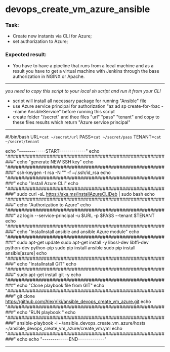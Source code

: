 # devops_create_vm_azure_ansible

### Task:
- Create new instants via CLI for Azure;
- set authorization to Azure;

### Expected result:
- You have to have a pipeline that runs from a local machine and as a result you have to get a virtual machine with Jenkins through the base authorization in NGINX or Apache.

---------------------------------------------------------------------------------------------------

*you need to copy this script to your local sh script and run it from your CLI*
- script will install all necessary package for running "Ansible" file
- use Azure service principal for authorization "az ad sp create-for-rbac --name AnsibleService" before running this script
- create folder "/secret" and thee files "url" "pass" "tenant" and copy to these files results which return "Azure service principal"

---------------------------------------------------------------------------------------------------

#!/bin/bash
URL=`cat ~/secret/url`
PASS=`cat ~/secret/pass`
TENANT=`cat ~/secret/tenant`

echo "-------------START-------------"
echo "###########################################################"
echo "generate NEW SSH key"
echo "###########################################################"
ssh-keygen -t rsa -N "" -f ~/.ssh/id_rsa
echo "###########################################################"
echo "Install Azure CLI"
echo "###########################################################"
sudo curl -sL https://aka.ms/InstallAzureCLIDeb | sudo bash
echo "###########################################################"
echo "Authorization to Azure"
echo "###########################################################"
az login --service-principal -u $URL -p $PASS --tenant $TENANT
echo "###########################################################"
echo "Installnstall ansible and ansible Azure module"
echo "###########################################################"
sudo apt-get update
sudo apt-get install -y libssl-dev libffi-dev python-dev python-pip
sudo pip install ansible
sudo pip install ansible[azure]
echo "###########################################################"
echo "Installnstall GIT"
echo "###########################################################"
sudo apt-get install git -y
echo "###########################################################"
echo "Clone playbook file from GIT"
echo "###########################################################"
git clone https://github.com/AlexViki/ansible_devops_create_vm_azure.git
echo "###########################################################"
echo "RUN playbook "
echo "###########################################################"
ansible-playbook -i ~/ansible_devops_create_vm_azure/hosts ~/ansible_devops_create_vm_azure/create_vm.yml
echo "###########################################################"
echo
echo "-------------END-------------"

---------------------------------------------------------------------------------------------------
